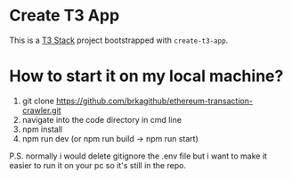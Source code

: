 # Create T3 App

This is a [T3 Stack](https://create.t3.gg/) project bootstrapped with `create-t3-app`.

# How to start it on my local machine?

1. git clone https://github.com/brkagithub/ethereum-transaction-crawler.git
2. navigate into the code directory in cmd line
3. npm install
4. npm run dev (or npm run build -> npm run start)

P.S. normally i would delete gitignore the .env file but i want to make it easier to run it on your pc so it's still in the repo.
